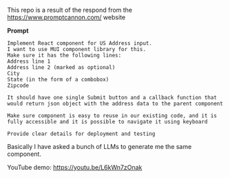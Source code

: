 This repo is a result of the respond from the https://www.promptcannon.com/ website

**Prompt**

```
Implement React component for US Address input.
I want to use MUI component library for this.
Make sure it has the following lines:
Address line 1
Address line 2 (marked as optional)
City
State (in the form of a combobox)
Zipcode

It should have one single Submit button and a callback function that would return json object with the address data to the parent component

Make sure component is easy to reuse in our existing code, and it is fully accessible and it is possible to navigate it using keyboard

Provide clear details for deployment and testing
```

Basically I have asked a bunch of LLMs to generate me the same component.

YouTube demo: https://youtu.be/L6kWn7zOnak
